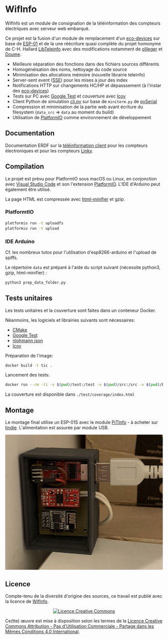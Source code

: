 # WifInfo

WifInfo est un module de consignation de la téléinformation des compteurs électriques avec serveur web embarqué.

Ce projet est la fusion d'un module de remplacement d'un [eco-devices](http://gce-electronics.com/fr/111-eco-devices) sur base de [ESP-01](https://fr.wikipedia.org/wiki/ESP8266) et de la une réécriture quasi complète du projet homonyme de C-H. Hallard [LibTeleinfo](https://github.com/hallard/LibTeleinfo) avec des modifications notamment de [olileger](https://github.com/olileger/LibTeleinfo) et [Doume](https://github.com/Doume/LibTeleinfo).

* Meilleure séparation des fonctions dans des fichiers sources différents
* Homogénéisation des noms, nettoyage du code source
* Minimisation des allocations mémoire (nouvelle librairie teleinfo)
* Server-sent event ([SSE](https://fr.wikipedia.org/wiki/Server-sent_events)) pour les mises à jour des index
* Notifications HTTP sur changements HC/HP et dépasssement (à l'instar des [eco-devices](http://gce-electronics.com/fr/111-eco-devices))
* Tests sur PC avec [Google Test](https://github.com/google/googletest) et couverture avec [lcov](http://ltp.sourceforge.net/coverage/lcov.php)
* Client Python de simulation [cli.py](./cli.py) sur base de `miniterm.py` de [pySerial](https://pyserial.readthedocs.io/)
* Compression et minimisation de la partie web avant écriture du filesystem (`data_src` ⇒ `data` au moment du build)
* Utilisation de [PlatformIO](https://platformio.org) comme environnement de développement

## Documentation

Documentation ERDF sur la [téléinformation client](https://www.enedis.fr/sites/default/files/Enedis-NOI-CPT_02E.pdf) pour les compteurs électroniques et pour les compteurs [Linky](https://www.enedis.fr/sites/default/files/Enedis-NOI-CPT_54E.pdf).

## Compilation

Le projet est prévu pour PlatformIO sous macOS ou Linux, en conjonction avec [Visual Studio Code](https://code.visualstudio.com) et son l'extension [PlatformIO](https://marketplace.visualstudio.com/items?itemName=platformio.platformio-ide).
L'IDE d'Arduino peut également être utilisé.

La page HTML est compressée avec [html-minifier](https://github.com/kangax/html-minifier) et gzip.

### PlatformtIO

```bash
platformio run -t uploadfs
platformio run -t upload
```

### IDE Arduino

Cf. les nombreux tutos pour l'utilisation d'esp8266-arduino et l'upload de spiffs.

Le répertoire `data` est préparé à l'aide du script suivant (nécessite python3, gzip, html-minifier) :

```bash
python3 prep_data_folder.py
```


## Tests unitaires

Les tests unitaires et la couverture sont faites dans un conteneur Docker.

Néanmoins, les logiciels et librairies suivants sont nécessaires:
* [CMake](https://cmake.org)
* [Google Test](https://github.com/google/googletest)
* [nlohmann json](https://github.com/nlohmann/json)
* [lcov](http://ltp.sourceforge.net/coverage/lcov.php)

Préparation de l'image:
```bash
docker build -t tic .
```

Lancement des tests:
```bash
docker run --rm -ti -v $(pwd)/test:/test -v $(pwd)/src:/src -v $(pwd)/build:/build tic /test/runtest.sh
```

La couverture est disponible dans `./test/coverage/index.html`

## Montage

Le montage final utilise un ESP-01S avec le module [PiTInfo](http://hallard.me/pitinfov12-light/) - à acheter sur [tindie](https://www.tindie.com/products/Hallard/pitinfo/). L'alimentation est assurée par module USB.

![teleinfo](docs/teleinfo.jpg)

## Licence

Compte-tenu de la diversité d'origine des sources, ce travail est publié avec la licence de [WifInfo](https://github.com/hallard/LibTeleinfo/tree/master/examples/Wifinfo).

<div align="center">

[![Licence Creative Commons](https://i.creativecommons.org/l/by-nc-sa/4.0/88x31.png)](http://creativecommons.org/licenses/by-nc-sa/4.0/)

</div>

Ce(tte) œuvre est mise à disposition selon les termes de la [Licence Creative Commons Attribution - Pas d’Utilisation Commerciale - Partage dans les Mêmes Conditions 4.0 International](http://creativecommons.org/licenses/by-nc-sa/4.0/).
